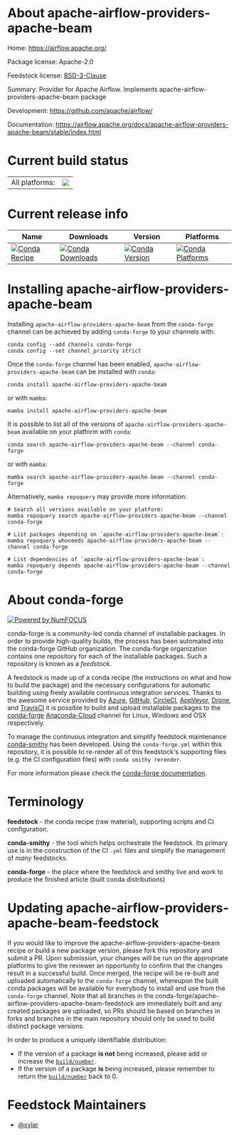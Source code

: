 About apache-airflow-providers-apache-beam
==========================================

Home: https://airflow.apache.org/

Package license: Apache-2.0

Feedstock license: [BSD-3-Clause](https://github.com/conda-forge/apache-airflow-providers-apache-beam-feedstock/blob/main/LICENSE.txt)

Summary: Provider for Apache Airflow. Implements apache-airflow-providers-apache-beam package

Development: https://github.com/apache/airflow/

Documentation: https://airflow.apache.org/docs/apache-airflow-providers-apache-beam/stable/index.html

Current build status
====================


<table><tr><td>All platforms:</td>
    <td>
      <a href="https://dev.azure.com/conda-forge/feedstock-builds/_build/latest?definitionId=11928&branchName=main">
        <img src="https://dev.azure.com/conda-forge/feedstock-builds/_apis/build/status/apache-airflow-providers-apache-beam-feedstock?branchName=main">
      </a>
    </td>
  </tr>
</table>

Current release info
====================

| Name | Downloads | Version | Platforms |
| --- | --- | --- | --- |
| [![Conda Recipe](https://img.shields.io/badge/recipe-apache--airflow--providers--apache--beam-green.svg)](https://anaconda.org/conda-forge/apache-airflow-providers-apache-beam) | [![Conda Downloads](https://img.shields.io/conda/dn/conda-forge/apache-airflow-providers-apache-beam.svg)](https://anaconda.org/conda-forge/apache-airflow-providers-apache-beam) | [![Conda Version](https://img.shields.io/conda/vn/conda-forge/apache-airflow-providers-apache-beam.svg)](https://anaconda.org/conda-forge/apache-airflow-providers-apache-beam) | [![Conda Platforms](https://img.shields.io/conda/pn/conda-forge/apache-airflow-providers-apache-beam.svg)](https://anaconda.org/conda-forge/apache-airflow-providers-apache-beam) |

Installing apache-airflow-providers-apache-beam
===============================================

Installing `apache-airflow-providers-apache-beam` from the `conda-forge` channel can be achieved by adding `conda-forge` to your channels with:

```
conda config --add channels conda-forge
conda config --set channel_priority strict
```

Once the `conda-forge` channel has been enabled, `apache-airflow-providers-apache-beam` can be installed with `conda`:

```
conda install apache-airflow-providers-apache-beam
```

or with `mamba`:

```
mamba install apache-airflow-providers-apache-beam
```

It is possible to list all of the versions of `apache-airflow-providers-apache-beam` available on your platform with `conda`:

```
conda search apache-airflow-providers-apache-beam --channel conda-forge
```

or with `mamba`:

```
mamba search apache-airflow-providers-apache-beam --channel conda-forge
```

Alternatively, `mamba repoquery` may provide more information:

```
# Search all versions available on your platform:
mamba repoquery search apache-airflow-providers-apache-beam --channel conda-forge

# List packages depending on `apache-airflow-providers-apache-beam`:
mamba repoquery whoneeds apache-airflow-providers-apache-beam --channel conda-forge

# List dependencies of `apache-airflow-providers-apache-beam`:
mamba repoquery depends apache-airflow-providers-apache-beam --channel conda-forge
```


About conda-forge
=================

[![Powered by
NumFOCUS](https://img.shields.io/badge/powered%20by-NumFOCUS-orange.svg?style=flat&colorA=E1523D&colorB=007D8A)](https://numfocus.org)

conda-forge is a community-led conda channel of installable packages.
In order to provide high-quality builds, the process has been automated into the
conda-forge GitHub organization. The conda-forge organization contains one repository
for each of the installable packages. Such a repository is known as a *feedstock*.

A feedstock is made up of a conda recipe (the instructions on what and how to build
the package) and the necessary configurations for automatic building using freely
available continuous integration services. Thanks to the awesome service provided by
[Azure](https://azure.microsoft.com/en-us/services/devops/), [GitHub](https://github.com/),
[CircleCI](https://circleci.com/), [AppVeyor](https://www.appveyor.com/),
[Drone](https://cloud.drone.io/welcome), and [TravisCI](https://travis-ci.com/)
it is possible to build and upload installable packages to the
[conda-forge](https://anaconda.org/conda-forge) [Anaconda-Cloud](https://anaconda.org/)
channel for Linux, Windows and OSX respectively.

To manage the continuous integration and simplify feedstock maintenance
[conda-smithy](https://github.com/conda-forge/conda-smithy) has been developed.
Using the ``conda-forge.yml`` within this repository, it is possible to re-render all of
this feedstock's supporting files (e.g. the CI configuration files) with ``conda smithy rerender``.

For more information please check the [conda-forge documentation](https://conda-forge.org/docs/).

Terminology
===========

**feedstock** - the conda recipe (raw material), supporting scripts and CI configuration.

**conda-smithy** - the tool which helps orchestrate the feedstock.
                   Its primary use is in the construction of the CI ``.yml`` files
                   and simplify the management of *many* feedstocks.

**conda-forge** - the place where the feedstock and smithy live and work to
                  produce the finished article (built conda distributions)


Updating apache-airflow-providers-apache-beam-feedstock
=======================================================

If you would like to improve the apache-airflow-providers-apache-beam recipe or build a new
package version, please fork this repository and submit a PR. Upon submission,
your changes will be run on the appropriate platforms to give the reviewer an
opportunity to confirm that the changes result in a successful build. Once
merged, the recipe will be re-built and uploaded automatically to the
`conda-forge` channel, whereupon the built conda packages will be available for
everybody to install and use from the `conda-forge` channel.
Note that all branches in the conda-forge/apache-airflow-providers-apache-beam-feedstock are
immediately built and any created packages are uploaded, so PRs should be based
on branches in forks and branches in the main repository should only be used to
build distinct package versions.

In order to produce a uniquely identifiable distribution:
 * If the version of a package **is not** being increased, please add or increase
   the [``build/number``](https://docs.conda.io/projects/conda-build/en/latest/resources/define-metadata.html#build-number-and-string).
 * If the version of a package **is** being increased, please remember to return
   the [``build/number``](https://docs.conda.io/projects/conda-build/en/latest/resources/define-metadata.html#build-number-and-string)
   back to 0.

Feedstock Maintainers
=====================

* [@xylar](https://github.com/xylar/)

